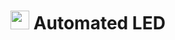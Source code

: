 <h1> <img src="https://avatars.githubusercontent.com/u/116276457?s=200&v=4" width="30" height="30" > Automated LED </h1>